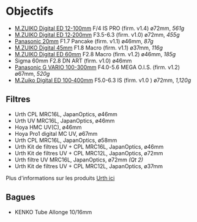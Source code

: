 # Objectifs

- [M.ZUIKO Digital ED 12-100mm] F/4 IS PRO (firm. v1.4) ø72mm, _561g_
- [M.ZUIKO Digital ED 12‑200mm] F3.5-6.3 (firm. v1.0) ø72mm, _455g_
- [Panasonic 20mm] F1.7 Pancake (firm. v1.1) ø46mm, _87g_
- [M.ZUIKO Digital 45mm] F1.8 Macro (firm. v1.1) ø37mm, _116g_
- [M.ZUIKO Digital ED 60mm] F2.8 Macro (firm. v1.2) ø46mm, _185g_
- Sigma 60mm F2.8 DN ART (firm. v1.0) ø46mm
- [Panasonic G VARIO 100-300mm] F4.0-5.6 MEGA O.I.S. (firm. v1.2) ø67mm, _520g_
- [M.Zuiko Digital ED 100‑400mm] F5.0-6.3 IS (firm. v1.0  ) ø72mm, _1,120g_

[M.ZUIKO Digital ED 60mm]: https://www.olympus.fr/site/fr/c/lenses/om_d_pen_lenses/m_zuiko/m_zuiko_digital_ed_60mm_1_2_8/m_zuiko_digital_ed_60mm_1_2_8_specifications.html
[M.ZUIKO Digital 45mm]: https://www.olympus.fr/site/fr/c/lenses/om_d_pen_lenses/m_zuiko/m_zuiko_digital_45mm_118/m_zuiko_digital_45mm_118_specifications.html
[Panasonic G VARIO 100-300mm]: https://www.panasonic.com/fr/consumer/appareils-photo-et-camescopes/objectifs/objectifs-lumix/h-fsa100300.html
[M.ZUIKO Digital ED 75‑300mm]: https://www.olympus.fr/site/fr/c/lenses/om_d_pen_lenses/m_zuiko/m_zuiko_digital_ed_75_300mm_1_4_8_6_7_ii/m_zuiko_digital_ed_75_300mm_1_4_8_6_7_ii_specifications.html
[M.ZUIKO Digital ED 12-100mm]: https://www.olympus.fr/site/fr/c/lenses/om_d_pen_lenses/m_zuiko_pro/m_zuiko_digital_ed_12_100mm_1_4_0_is_pro/m_zuiko_digital_ed_12_100mm_1_4_0_is_pro_specifications.html
[M.ZUIKO Digital ED 12‑200mm]: https://www.olympus.fr/site/fr/c/lenses/om_d_pen_lenses/m_zuiko/m_zuiko_digital_12_200mm_f3563/index.html
[M.Zuiko Digital ED 100‑400mm]: https://www.olympus.fr/site/fr/c/lenses/om_d_pen_lenses/m_zuiko/m_zuiko_digital_ed_100_400mm_f5_0_6_3_is/index.html
[Panasonic 20mm]: https://www.panasonic.com/fr/consumer/appareils-photo-et-camescopes/objectifs/objectifs-lumix/h-h020a.html

## Filtres

- Urth CPL MRC16L, JapanOptics, ø46mm
- Urth UV MRC16L, JapanOptics, ø46mm
- Hoya HMC UV(C), ø46mm
- Hoya Pro1 digital MC UV, ø67mm
- Urth CPL MRC16L, JapanOptics, ø58mm
- Urth Kit de filtres UV + CPL MRC16L, JapanOptics, ø46mm
- Urth Kit de filtres UV + CPL MRC12L, JapanOptics, ø72mm
- Urth filtre UV MRC16L, JapanOptics, ø72mm _(Qt 2)_
- Urth Kit de filtres UV + CPL MRC12L, JapanOptics, ø37mm

Plus d'informations sur les produits [Urth ici](https://urth.co/)

## Bagues

- KENKO Tube Allonge 10/16mm
